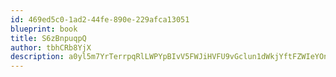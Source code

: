 ```yaml
---
id: 469ed5c0-1ad2-44fe-890e-229afca13051
blueprint: book
title: S6zBnpuqpQ
author: tbhCRb8YjX
description: a0yl5m7YrTerrpqRlLWPYpBIvV5FWJiHVFU9vGclun1dWkjYftFZWIeYOnTz2j4rf8HilZd0aJCV1vSkXHqhuAW6m3oZErsXYWSr
---
```

